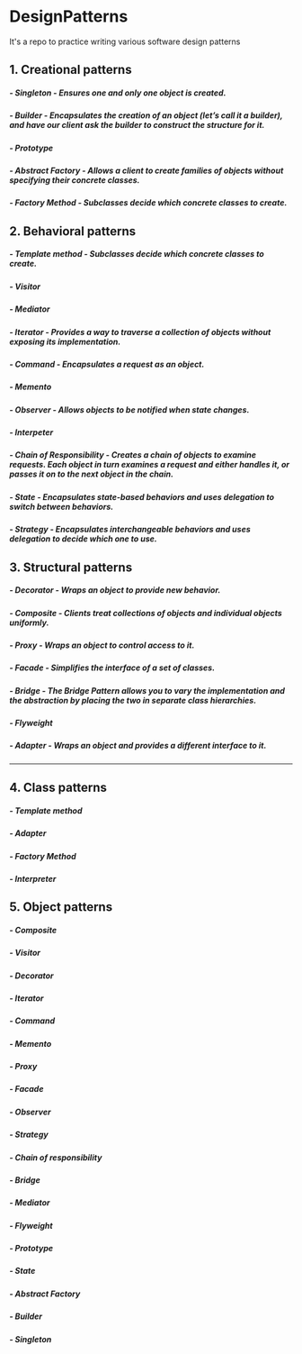 # DesignPatterns
It's a repo to practice writing various software design patterns

## 1. Creational patterns 
##### - Singleton - Ensures one and only one object is created.
#####	- Builder -  Encapsulates the creation of an object (let’s call it a builder), and have our client ask the builder to construct the structure for it.  
#####	- Prototype
#####	- Abstract Factory - Allows a client to create families of objects without specifying their concrete classes.
#####	- Factory Method - Subclasses decide which concrete classes to create.

## 2. Behavioral patterns
#####	- Template method - Subclasses decide which concrete classes to create.
#####	- Visitor
#####	- Mediator
#####	- Iterator - Provides a way to traverse a collection of objects without exposing its implementation.
#####	- Command - Encapsulates a request as an object.
#####	- Memento
#####	- Observer - Allows objects to be notified when state changes.
#####	- Interpeter
#####	- Chain of Responsibility - Creates a chain of objects to examine requests. Each object in turn examines a request and either handles it, or passes it on to the next object in the chain.
#####	- State - Encapsulates state-based behaviors and uses delegation to switch between behaviors.
#####	- Strategy - Encapsulates interchangeable behaviors and uses delegation to decide which one to use.

## 3. Structural patterns 
#####	- Decorator - Wraps an object to provide new behavior.
#####	- Composite - Clients treat collections of objects and individual objects uniformly.
#####	- Proxy - Wraps an object to control access to it.
#####	- Facade - Simplifies the interface of a set of classes.
#####	- Bridge - 	The Bridge Pattern allows you to vary the implementation and the abstraction by placing the two in separate class hierarchies.
#####	- Flyweight
#####	- Adapter - Wraps an object and provides a different interface to it.
---------------------------
## 4. Class patterns
#####	- Template method
#####	- Adapter
#####	- Factory Method
#####	- Interpreter

## 5. Object patterns
#####	- Composite
#####	- Visitor
#####	- Decorator
#####	- Iterator
#####	- Command
#####	- Memento
#####	- Proxy
#####	- Facade
#####	- Observer
#####	- Strategy
#####	- Chain of responsibility
#####	- Bridge
#####	- Mediator
#####	- Flyweight
#####	- Prototype
#####	- State
#####	- Abstract Factory
#####	- Builder
#####	- Singleton